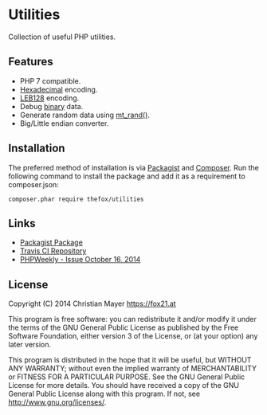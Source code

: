 # Utilities

Collection of useful PHP utilities.

## Features

- PHP 7 compatible.
- [Hexadecimal](https://en.wikipedia.org/wiki/Hexadecimal) encoding.
- [LEB128](https://en.wikipedia.org/wiki/LEB128) encoding.
- Debug [binary](https://en.wikipedia.org/wiki/Binary_number) data.
- Generate random data using [mt_rand()](http://php.net/manual/en/function.mt-rand.php).
- Big/Little endian converter.

## Installation

The preferred method of installation is via [Packagist](https://packagist.org/packages/thefox/utilities) and [Composer](https://getcomposer.org/). Run the following command to install the package and add it as a requirement to composer.json:

	composer.phar require thefox/utilities

## Links

- [Packagist Package](https://packagist.org/packages/thefox/utilities)
- [Travis CI Repository](https://travis-ci.org/TheFox/utilities)
- [PHPWeekly - Issue October 16, 2014](http://www.phpweekly.com/archive/2014-10-16.html)

## License

Copyright (C) 2014 Christian Mayer <https://fox21.at>

This program is free software: you can redistribute it and/or modify it under the terms of the GNU General Public License as published by the Free Software Foundation, either version 3 of the License, or (at your option) any later version.

This program is distributed in the hope that it will be useful, but WITHOUT ANY WARRANTY; without even the implied warranty of MERCHANTABILITY or FITNESS FOR A PARTICULAR PURPOSE. See the GNU General Public License for more details. You should have received a copy of the GNU General Public License along with this program. If not, see <http://www.gnu.org/licenses/>.
